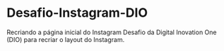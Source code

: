# Desafio-Instagram-DIO
Recriando a página inicial do Instagram
Desafio da Digital Inovation One (DIO) para recriar o layout do Instagram.